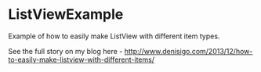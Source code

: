 ListViewExample
=======================

Example of how to easily make ListView with different item types.

See the full story on my blog here - http://www.denisigo.com/2013/12/how-to-easily-make-listview-with-different-items/

